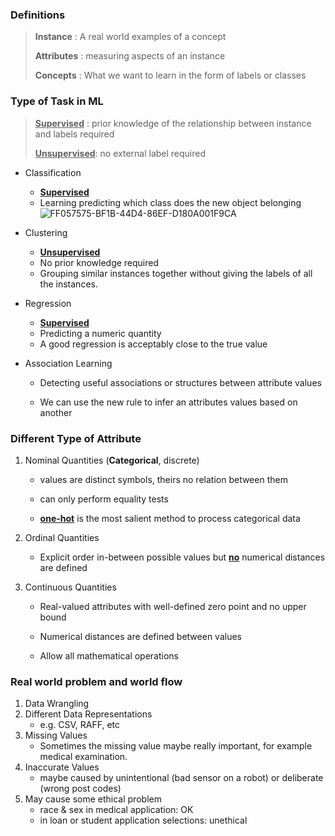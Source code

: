 ### Definitions

> **Instance** : A real world examples of a concept 
>
> **Attributes** : measuring aspects of an instance 
>
> **Concepts** : What we want to learn in the form of labels or classes 



### Type of Task in ML

>**<u>Supervised</u>** : prior knowledge of the relationship between instance and labels required
>
>**<u>Unsupervised</u>**: no external label required

- Classification
  - **<u>Supervised</u>**
  - Learning predicting which class does the new object belonging
    ![FF057575-BF1B-44D4-86EF-D180A001F9CA](assets/FF057575-BF1B-44D4-86EF-D180A001F9CA.png)
  
- Clustering
  - **<u>Unsupervised</u>**
  - No prior knowledge required
  - Grouping similar instances together without giving the labels of all the instances.
- Regression
  - **<u>Supervised</u>**
  - Predicting a numeric quantity
  - A good regression is acceptably close to the true value
- Association Learning
  - Detecting useful associations or structures between attribute values
  
  - We can use the new rule to infer an attributes values based on another
  
    

### Different Type of Attribute
1. Nominal Quantities (**Categorical**, discrete)

   - values are distinct symbols, theirs no relation between them

   - can only perform equality tests
   - **<u>one-hot</u>** is the most salient method to process categorical data

2. Ordinal Quantities
   
   - Explicit order in-between possible values but **<u>no</u>** numerical distances are defined
   
3. Continuous Quantities

   - Real-valued attributes with well-defined zero point and no upper bound

   - Numerical distances are defined between values

   - Allow all mathematical operations

     

### Real world problem and world flow
1. Data Wrangling
2. Different Data Representations
   - e.g.  CSV, RAFF, etc 
3. Missing Values
   - Sometimes the missing value maybe really important, for example medical examination.
4. Inaccurate Values
   - maybe caused by unintentional (bad sensor on a robot) or deliberate (wrong post codes)
5. May cause some ethical problem
   - race & sex in medical application: OK
   - in loan or student application selections: unethical